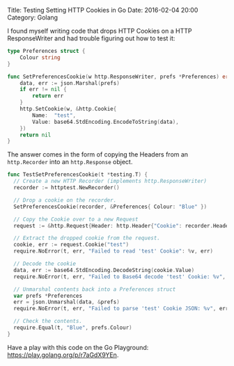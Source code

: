 Title: Testing Setting HTTP Cookies in Go
Date: 2016-02-04 20:00
Category: Golang

I found myself writing code that drops HTTP Cookies on a HTTP ResponseWriter
and had trouble figuring out how to test it:

```go
type Preferences struct {
	Colour string
}

func SetPreferencesCookie(w http.ResponseWriter, prefs *Preferences) error {
	data, err := json.Marshal(prefs)
	if err != nil {
		return err
	}
	http.SetCookie(w, &http.Cookie{
		Name:  "test",
		Value: base64.StdEncoding.EncodeToString(data),
	})
	return nil
}
```

The answer comes in the form of copying the Headers from an `http.Recorder`
into an `http.Response` object.

```go
func TestSetPreferencesCookie(t *testing.T) {
  // Create a new HTTP Recorder (implements http.ResponseWriter)
  recorder := httptest.NewRecorder()

  // Drop a cookie on the recorder.
  SetPreferencesCookie(recorder, &Preferences{ Colour: "Blue" })

  // Copy the Cookie over to a new Request
  request := &http.Request{Header: http.Header{"Cookie": recorder.HeaderMap["Set-Cookie"]}}

  // Extract the dropped cookie from the request.
  cookie, err := request.Cookie("test")
  require.NoError(t, err, "Failed to read 'test' Cookie": %v, err)

  // Decode the cookie
  data, err := base64.StdEncoding.DecodeString(cookie.Value)
  require.NoError(t, err, "Failed to Base64 decode 'test' Cookie: %v", err)

  // Unmarshal contents back into a Preferences struct
  var prefs *Preferences
  err = json.Unmarshal(data, &prefs)
  require.NoError(t, err, "Failed to parse 'test' Cookie JSON: %v", err)

  // Check the contents.
  require.Equal(t, "Blue", prefs.Colour)
}
```

Have a play with this code on the Go Playground: https://play.golang.org/p/r7aGdX9YEn.
